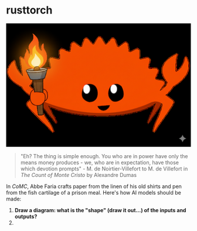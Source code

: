 # rusttorch
![edmond_the_scholiast_crab.png](edmond_the_scholiast_crab.png)

> "Eh? The thing is simple enough. You who are in power have only the means money produces - we, who are in expectation, have those which devotion prompts" - M. de Noirtier-Villefort to M. de Villefort in *The Count of Monte Cristo* by Alexandre Dumas

In *CoMC*, Abbe Faria crafts paper from the linen of his old shirts and pen from the fish cartilage of a prison meal. Here's how AI models should be made:
1. **Draw a diagram: what is the "shape" (draw it out...) of the inputs and outputs?**
2. 
